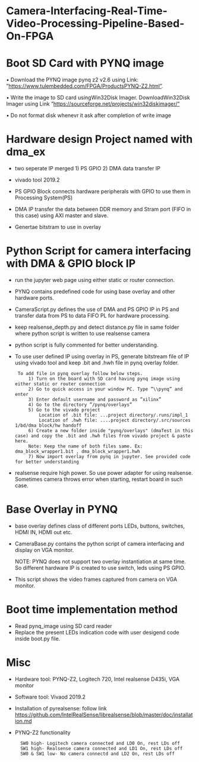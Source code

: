 # Camera-Interfacing-Real-Time-Video-Processing-Pipeline-Based-On-FPGA
#  Boot SD Card with PYNQ image
• Download the PYNQ image pynq z2 v2.6 using Link: ”https://www.tulembedded.com/FPGA/ProductsPYNQ-Z2.html”.

• Write the image to SD card usingWin32Disk Imager. DownloadWin32Disk Imager using Link ”https://sourceforge.net/projects/win32diskimager/”

• Do not format disk whenevr it ask after completion of write image

# Hardware design Project  named with dma_ex

- two seperate IP merged 1) PS GPIO 2) DMA data transfer IP

- vivado tool 2019.2
- PS GPIO Block connects hardware peripherals with GPIO to use them in Processing System(PS)
- DMA IP transfer the data between DDR memory and Stram port (FIFO in this case) using AXI master and slave.
- Genertae bitstram to use in overlay


# Python Script for camera interfacing with DMA & GPIO block IP

- run the jupyter web page using either static or router connection.

 - PYNQ contains predefined code for using base overlay and other hardware ports. 
 - CameraScript.py defines the use of DMA and PS GPIO IP in PS and transfer data from PS to data FIFO PL for hardware processing.

 - keep realsense_depth.py and detect distance.py file in same folder where python script is written to use realsense camera

 - python script is fully commented for better understanding. 

 - To use user defined IP using overlay in PS, generate bitstream file of IP using vivado tool and keep .bit and .hwh file in pynq overlay folder.
 
		To add file in pynq overlay follow below steps.
			1) Turn on the board with SD card having pynq image using either static or router connection
			2) Go to quick access in your window PC. Type ”\\pynq” and enter 
			3) Enter default username and password as ”xilinx”
			4) Go to the directory ”/pynq/overlays” 
			5) Go to the vivado project 
				Location of .bit file: ...project directory/.runs/impl_1 
				Location of .hwh file: ....project directory/.src/sources 1/bd/dma block/hw handoff
			6) Create a new folder inside "pynq/overlays" (dmaTest in this case) and copy the .bit and .hwh files from vivado project & paste here.
			Note: Keep the name of both files same. Ex: dma_block_wrapper1.bit , dma_block_wrapper1.hwh
			7) Now import overlay from pynq in jupyter. See provided code for better understanding
- realsense require high power. So use power adapter for using realsense. Sometimes camera throws error when starting, restart board in such case.

# Base Overlay in PYNQ
- base overlay defines class of different ports LEDs, buttons, switches, HDMI IN, HDMI out etc.
- CameraBase.py contains the python script of camera interfacing and display on VGA monitor.

	NOTE: PYNQ does not support two overlay instantiation at same time. So different hardware IP is created to use switch, leds using PS GPIO.
- This script shows the video frames captured from camera on VGA monitor.

# Boot time implementation method
- Read pynq_image using SD card reader
- Replace the present LEDs indication code with user desigend code inside boot.py file. 

# Misc
- Hardware tool: PYNQ-Z2, Logitech 720, Intel realsense D435i, VGA monitor
- Software tool: Vivaod 2019.2
- Installation of pyrealsense: follow link
	https://github.com/IntelRealSense/librealsense/blob/master/doc/installation.md
	
- PYNQ-Z2 functionality

		SW0 high- Logitech camera connected and LD0 On, rest LDs off
		SW1 high- Realsense camera connected and LD1 On, rest LDs off
		SW0 & SW1 low- No camera connectd and LD2 On, rest LDs off
	
